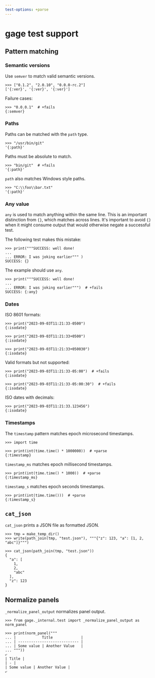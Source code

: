 ```yaml
---
test-options: +parse
---
```


# gage test support

## Pattern matching

### Semantic versions

Use `semver` to match valid semantic versions.

    >>> ["0.1.2", "2.0.10", "0.0.0-rc.2"]
    ['{:ver}', '{:ver}', '{:ver}']

Failure cases:

    >>> "0.0.0.1"  # +fails
    {:semver}

### Paths

Paths can be matched with the `path` type.

    >>> "/usr/bin/git"
    '{:path}'

Paths must be absolute to match.

    >>> "bin/git"  # +fails
    '{:path}'

`path` also matches Windows style paths.

    >>> "C:\\foo\\bar.txt"
    '{:path}'

### Any value

`any` is used to match anything within the same line. This is an
important distinction from `{}`, which matches across lines. It's
important to avoid `{}` when it might consume output that would
otherwise negate a successful test.

The following test makes this mistake:

    >>> print("""SUCCESS: well done!
    ...
    ... ERROR: I was joking earlier""" )
    SUCCESS: {}

The example should use `any`.

    >>> print("""SUCCESS: well done!
    ...
    ... ERROR: I was joking earlier""")  # +fails
    SUCCESS: {:any}

### Dates

ISO 8601 formats:

    >>> print("2023-09-03T11:21:33-0500")
    {:isodate}

    >>> print("2023-09-03T11:21:33+0500")
    {:isodate}

    >>> print("2023-09-03T11:21:33+050030")
    {:isodate}

Valid formats but not supported:

    >>> print("2023-09-03T11:21:33-05:00")  # +fails
    {:isodate}

    >>> print("2023-09-03T11:21:33-05:00:30")  # +fails
    {:isodate}

ISO dates with decimals:

    >>> print("2023-09-03T11:21:33.123456")
    {:isodate}

### Timestamps

The `timestamp` pattern matches epoch microsecond timestamps.

    >>> import time

    >>> print(int(time.time() * 1000000))  # +parse
    {:timestamp}

`timestamp_ms` matches epoch millisecond timestamps.

    >>> print(int(time.time() * 1000))  # +parse
    {:timestamp_ms}

`timestamp_s` matches epoch seconds timestamps.

    >>> print(int(time.time()))  # +parse
    {:timestamp_s}

## `cat_json`

`cat_json` prints a JSON file as formatted JSON.

    >>> tmp = make_temp_dir()
    >>> write(path_join(tmp, "test.json"), """{"z": 123, "a": [1, 2, "abc"]}""")

    >>> cat_json(path_join(tmp, "test.json"))
    {
      "a": [
        1,
        2,
        "abc"
      ],
      "z": 123
    }

## Normalize panels

`_normalize_panel_output` normalizes panel output.

    >>> from gage._internal.test import _normalize_panel_output as norm_panel

    >>> print(norm_panel("""
    ... |            Title             |
    ... | ---------------------------- |
    ... | Some value | Another Value   |
    ... """))
    ⤶
    | Title |
    | - |
    | Some value | Another Value |
    ⤶
